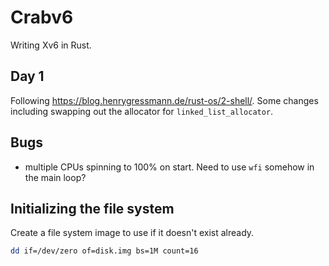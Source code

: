 # Crabv6

Writing Xv6 in Rust.

## Day 1

Following https://blog.henrygressmann.de/rust-os/2-shell/. Some changes
including swapping out the allocator for `linked_list_allocator`.

## Bugs

- multiple CPUs spinning to 100% on start. Need to use `wfi` somehow in
  the main loop?

## Initializing the file system

Create a file system image to use if it doesn't exist already.

```sh
dd if=/dev/zero of=disk.img bs=1M count=16
```
